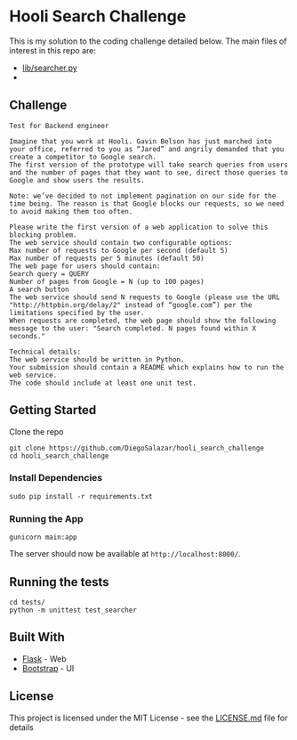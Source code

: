# Hooli Search Challenge

This is my solution to the coding challenge detailed below. The main files of interest in this repo are:

 - [lib/searcher.py](https://github.com/DiegoSalazar/hooli_search_challenge/blob/master/lib/searcher.py)
 - 

## Challenge

```
Test for Backend engineer

Imagine that you work at Hooli. Gavin Belson has just marched into your office, referred to you as “Jared” and angrily demanded that you create a competitor to Google search. 
The first version of the prototype will take search queries from users and the number of pages that they want to see, direct those queries to Google and show users the results.

Note: we’ve decided to not implement pagination on our side for the time being. The reason is that Google blocks our requests, so we need to avoid making them too often. 

Please write the first version of a web application to solve this blocking problem.
The web service should contain two configurable options: 
Max number of requests to Google per second (default 5)
Max number of requests per 5 minutes (default 50)
The web page for users should contain:
Search query = QUERY
Number of pages from Google = N (up to 100 pages)
A search button
The web service should send N requests to Google (please use the URL "http://httpbin.org/delay/2" instead of “google.com”) per the limitations specified by the user.
When requests are completed, the web page should show the following message to the user: "Search completed. N pages found within X seconds."

Technical details:
The web service should be written in Python.
Your submission should contain a README which explains how to run the web service.
The code should include at least one unit test.
```

## Getting Started

Clone the repo

```
git clone https://github.com/DiegoSalazar/hooli_search_challenge
cd hooli_search_challenge
```

### Install Dependencies

```
sudo pip install -r requirements.txt
```

### Running the App

```
gunicorn main:app
```

The server should now be available at `http://localhost:8000/`.

## Running the tests

```
cd tests/
python -m unittest test_searcher
```

## Built With

* [Flask](http://flask.pocoo.org/) - Web
* [Bootstrap](http://getbootstrap.com/) - UI

## License

This project is licensed under the MIT License - see the [LICENSE.md](LICENSE.md) file for details

